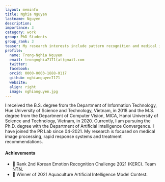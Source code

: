 ```yaml
---
layout: meminfo
title: Nghia Nguyen
lastname: Nguyen
description:
importance: 3
category: work
group: PhD Students
group_rank: 3
teaser: My research interests include pattern recognition and medical image processing, time series data analysis.
profile:
  name: Trong-Nghia Nguyen
  email: trongnghia7171(at)gmail.com
  twitter:
  facebook:
  orcid: 0000-0003-1888-0117
  github: nghianguyen7171
  website:
  align: right
  image: nghianguyen.jpg
---
```



I received the B.S. degree from the Department of Information Technology, Hue University of Science and Technology, Vietnam, in 2018 and the M.S. degree from the Department of Computer Vision, MICA, Hanoi University of Science and Technology, Vietnam, in 2020. Currently, I am pursuing the Ph.D. degree with the Department of Artificial Intelligence Convergence. I have joined the PR Lab since 04-2021. My research is focused on medical image processing, rapid response systems and treatment recommendations.


#### Achievements
* :2nd_place_medal: Rank 2nd Korean Emotion Recognition Challenge 2021 (KERC). Team NTN.
* :1st_place_medal: Winner of 2021 Aquaculture Artificial Intelligence Model Contest.

